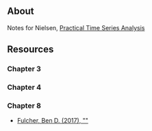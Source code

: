 ## About
Notes for Nielsen, <ins>Practical Time Series Analysis</ins>

## Resources
### Chapter 3

### Chapter 4

### Chapter 8

* [Fulcher, Ben D. (2017), ""](https://github.com/196sigma/nielsen-time-series/blob/master/resources/Fulcher,%20Ben%20D%20(2017).pdf)